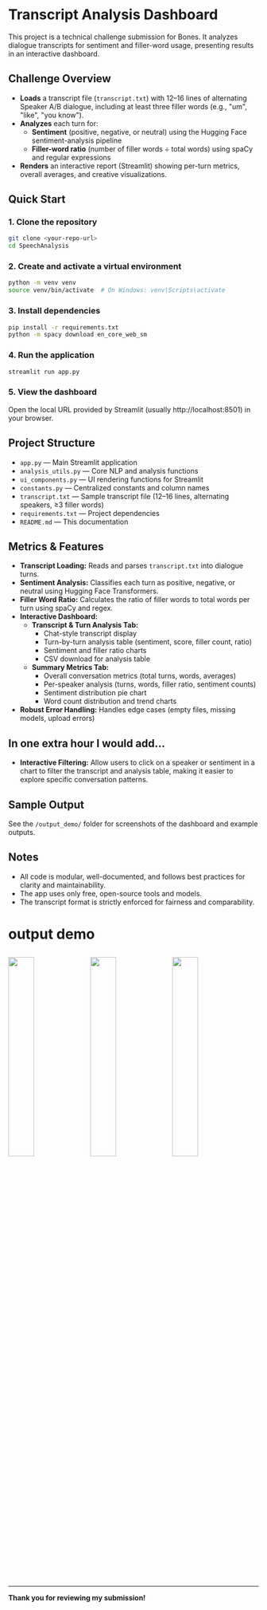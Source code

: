# Transcript Analysis Dashboard

This project is a technical challenge submission for Bones. It analyzes dialogue transcripts for sentiment and filler-word usage, presenting results in an interactive dashboard.

## Challenge Overview
- **Loads** a transcript file (`transcript.txt`) with 12–16 lines of alternating Speaker A/B dialogue, including at least three filler words (e.g., "um", "like", "you know").
- **Analyzes** each turn for:
  - **Sentiment** (positive, negative, or neutral) using the Hugging Face sentiment-analysis pipeline
  - **Filler-word ratio** (number of filler words ÷ total words) using spaCy and regular expressions
- **Renders** an interactive report (Streamlit) showing per-turn metrics, overall averages, and creative visualizations.

## Quick Start

### 1. Clone the repository
```bash
git clone <your-repo-url>
cd SpeechAnalysis
```

### 2. Create and activate a virtual environment
```bash
python -m venv venv
source venv/bin/activate  # On Windows: venv\Scripts\activate
```

### 3. Install dependencies
```bash
pip install -r requirements.txt
python -m spacy download en_core_web_sm
```

### 4. Run the application
```bash
streamlit run app.py
```

### 5. View the dashboard
Open the local URL provided by Streamlit (usually http://localhost:8501) in your browser.

## Project Structure
- `app.py` — Main Streamlit application
- `analysis_utils.py` — Core NLP and analysis functions
- `ui_components.py` — UI rendering functions for Streamlit
- `constants.py` — Centralized constants and column names
- `transcript.txt` — Sample transcript file (12–16 lines, alternating speakers, ≥3 filler words)
- `requirements.txt` — Project dependencies
- `README.md` — This documentation

## Metrics & Features
- **Transcript Loading:** Reads and parses `transcript.txt` into dialogue turns.
- **Sentiment Analysis:** Classifies each turn as positive, negative, or neutral using Hugging Face Transformers.
- **Filler Word Ratio:** Calculates the ratio of filler words to total words per turn using spaCy and regex.
- **Interactive Dashboard:**
  - **Transcript & Turn Analysis Tab:**
    - Chat-style transcript display
    - Turn-by-turn analysis table (sentiment, score, filler count, ratio)
    - Sentiment and filler ratio charts
    - CSV download for analysis table
  - **Summary Metrics Tab:**
    - Overall conversation metrics (total turns, words, averages)
    - Per-speaker analysis (turns, words, filler ratio, sentiment counts)
    - Sentiment distribution pie chart
    - Word count distribution and trend charts
- **Robust Error Handling:** Handles edge cases (empty files, missing models, upload errors)

## In one extra hour I would add…
- **Interactive Filtering:** Allow users to click on a speaker or sentiment in a chart to filter the transcript and analysis table, making it easier to explore specific conversation patterns.

## Sample Output
See the `/output_demo/` folder for screenshots of the dashboard and example outputs.

## Notes
- All code is modular, well-documented, and follows best practices for clarity and maintainability.
- The app uses only free, open-source tools and models.
- The transcript format is strictly enforced for fairness and comparability.
# output demo
## 

<p float="left">
  <img src="output_demo/analysis_tab.png" width="32%" />
  <img src="output_demo/summary_tab.png" width="32%" />
  <img src="output_demo/charts_tab.png" width="32%" />
</p>

---

**Thank you for reviewing my submission!**

